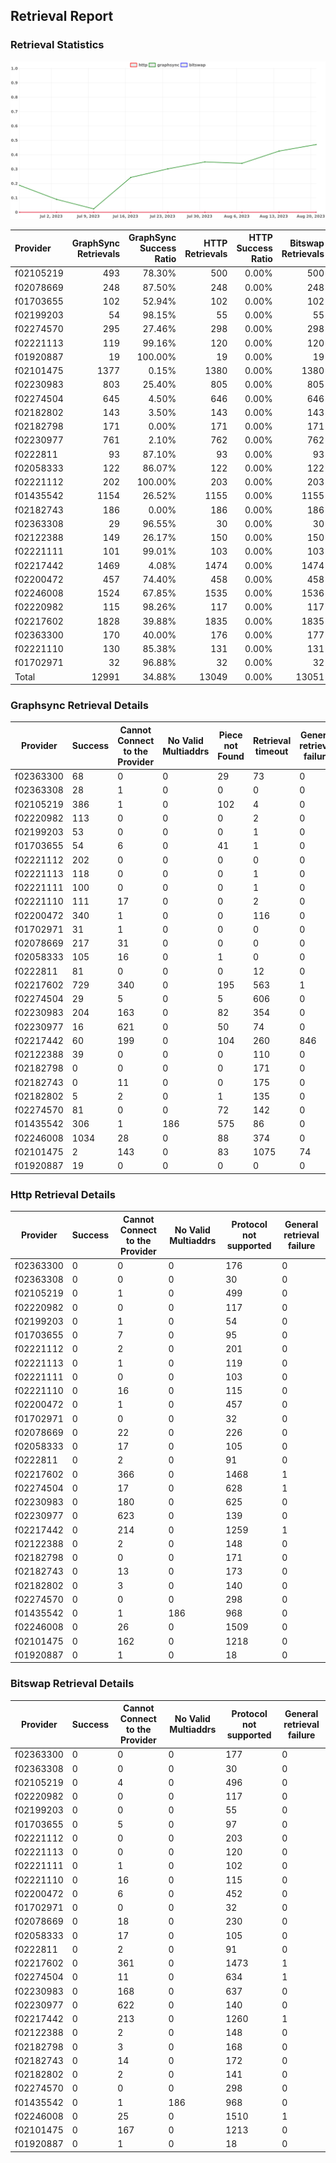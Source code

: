 ## Retrieval Report
### Retrieval Statistics
<img src="https://raw.githubusercontent.com/data-preservation-programs/filplus-checker-assets/main/filecoin-project/filecoin-plus-large-datasets/issues/2045/1693019568948.png"/>

| Provider  | GraphSync Retrievals | GraphSync Success Ratio | HTTP Retrievals | HTTP Success Ratio | Bitswap Retrievals | Bitswap Success Ratio |
| :-------- | -------------------: | ----------------------: | --------------: | -----------------: | -----------------: | --------------------: |
| f02105219 |                  493 |                  78.30% |             500 |              0.00% |                500 |                 0.00% |
| f02078669 |                  248 |                  87.50% |             248 |              0.00% |                248 |                 0.00% |
| f01703655 |                  102 |                  52.94% |             102 |              0.00% |                102 |                 0.00% |
| f02199203 |                   54 |                  98.15% |              55 |              0.00% |                 55 |                 0.00% |
| f02274570 |                  295 |                  27.46% |             298 |              0.00% |                298 |                 0.00% |
| f02221113 |                  119 |                  99.16% |             120 |              0.00% |                120 |                 0.00% |
| f01920887 |                   19 |                 100.00% |              19 |              0.00% |                 19 |                 0.00% |
| f02101475 |                 1377 |                   0.15% |            1380 |              0.00% |               1380 |                 0.00% |
| f02230983 |                  803 |                  25.40% |             805 |              0.00% |                805 |                 0.00% |
| f02274504 |                  645 |                   4.50% |             646 |              0.00% |                646 |                 0.00% |
| f02182802 |                  143 |                   3.50% |             143 |              0.00% |                143 |                 0.00% |
| f02182798 |                  171 |                   0.00% |             171 |              0.00% |                171 |                 0.00% |
| f02230977 |                  761 |                   2.10% |             762 |              0.00% |                762 |                 0.00% |
| f0222811  |                   93 |                  87.10% |              93 |              0.00% |                 93 |                 0.00% |
| f02058333 |                  122 |                  86.07% |             122 |              0.00% |                122 |                 0.00% |
| f02221112 |                  202 |                 100.00% |             203 |              0.00% |                203 |                 0.00% |
| f01435542 |                 1154 |                  26.52% |            1155 |              0.00% |               1155 |                 0.00% |
| f02182743 |                  186 |                   0.00% |             186 |              0.00% |                186 |                 0.00% |
| f02363308 |                   29 |                  96.55% |              30 |              0.00% |                 30 |                 0.00% |
| f02122388 |                  149 |                  26.17% |             150 |              0.00% |                150 |                 0.00% |
| f02221111 |                  101 |                  99.01% |             103 |              0.00% |                103 |                 0.00% |
| f02217442 |                 1469 |                   4.08% |            1474 |              0.00% |               1474 |                 0.00% |
| f02200472 |                  457 |                  74.40% |             458 |              0.00% |                458 |                 0.00% |
| f02246008 |                 1524 |                  67.85% |            1535 |              0.00% |               1536 |                 0.00% |
| f02220982 |                  115 |                  98.26% |             117 |              0.00% |                117 |                 0.00% |
| f02217602 |                 1828 |                  39.88% |            1835 |              0.00% |               1835 |                 0.00% |
| f02363300 |                  170 |                  40.00% |             176 |              0.00% |                177 |                 0.00% |
| f02221110 |                  130 |                  85.38% |             131 |              0.00% |                131 |                 0.00% |
| f01702971 |                   32 |                  96.88% |              32 |              0.00% |                 32 |                 0.00% |
| Total     |                12991 |                  34.88% |           13049 |              0.00% |              13051 |                 0.00% |

### Graphsync Retrieval Details
| Provider  | Success | Cannot Connect to the Provider | No Valid Multiaddrs | Piece not Found | Retrieval timeout | General retrieval failure |
| --------- | ------- | ------------------------------ | ------------------- | --------------- | ----------------- | ------------------------- |
| f02363300 | 68      | 0                              | 0                   | 29              | 73                | 0                         |
| f02363308 | 28      | 1                              | 0                   | 0               | 0                 | 0                         |
| f02105219 | 386     | 1                              | 0                   | 102             | 4                 | 0                         |
| f02220982 | 113     | 0                              | 0                   | 0               | 2                 | 0                         |
| f02199203 | 53      | 0                              | 0                   | 0               | 1                 | 0                         |
| f01703655 | 54      | 6                              | 0                   | 41              | 1                 | 0                         |
| f02221112 | 202     | 0                              | 0                   | 0               | 0                 | 0                         |
| f02221113 | 118     | 0                              | 0                   | 0               | 1                 | 0                         |
| f02221111 | 100     | 0                              | 0                   | 0               | 1                 | 0                         |
| f02221110 | 111     | 17                             | 0                   | 0               | 2                 | 0                         |
| f02200472 | 340     | 1                              | 0                   | 0               | 116               | 0                         |
| f01702971 | 31      | 1                              | 0                   | 0               | 0                 | 0                         |
| f02078669 | 217     | 31                             | 0                   | 0               | 0                 | 0                         |
| f02058333 | 105     | 16                             | 0                   | 1               | 0                 | 0                         |
| f0222811  | 81      | 0                              | 0                   | 0               | 12                | 0                         |
| f02217602 | 729     | 340                            | 0                   | 195             | 563               | 1                         |
| f02274504 | 29      | 5                              | 0                   | 5               | 606               | 0                         |
| f02230983 | 204     | 163                            | 0                   | 82              | 354               | 0                         |
| f02230977 | 16      | 621                            | 0                   | 50              | 74                | 0                         |
| f02217442 | 60      | 199                            | 0                   | 104             | 260               | 846                       |
| f02122388 | 39      | 0                              | 0                   | 0               | 110               | 0                         |
| f02182798 | 0       | 0                              | 0                   | 0               | 171               | 0                         |
| f02182743 | 0       | 11                             | 0                   | 0               | 175               | 0                         |
| f02182802 | 5       | 2                              | 0                   | 1               | 135               | 0                         |
| f02274570 | 81      | 0                              | 0                   | 72              | 142               | 0                         |
| f01435542 | 306     | 1                              | 186                 | 575             | 86                | 0                         |
| f02246008 | 1034    | 28                             | 0                   | 88              | 374               | 0                         |
| f02101475 | 2       | 143                            | 0                   | 83              | 1075              | 74                        |
| f01920887 | 19      | 0                              | 0                   | 0               | 0                 | 0                         |

### Http Retrieval Details
| Provider  | Success | Cannot Connect to the Provider | No Valid Multiaddrs | Protocol not supported | General retrieval failure |
| --------- | ------- | ------------------------------ | ------------------- | ---------------------- | ------------------------- |
| f02363300 | 0       | 0                              | 0                   | 176                    | 0                         |
| f02363308 | 0       | 0                              | 0                   | 30                     | 0                         |
| f02105219 | 0       | 1                              | 0                   | 499                    | 0                         |
| f02220982 | 0       | 0                              | 0                   | 117                    | 0                         |
| f02199203 | 0       | 1                              | 0                   | 54                     | 0                         |
| f01703655 | 0       | 7                              | 0                   | 95                     | 0                         |
| f02221112 | 0       | 2                              | 0                   | 201                    | 0                         |
| f02221113 | 0       | 1                              | 0                   | 119                    | 0                         |
| f02221111 | 0       | 0                              | 0                   | 103                    | 0                         |
| f02221110 | 0       | 16                             | 0                   | 115                    | 0                         |
| f02200472 | 0       | 1                              | 0                   | 457                    | 0                         |
| f01702971 | 0       | 0                              | 0                   | 32                     | 0                         |
| f02078669 | 0       | 22                             | 0                   | 226                    | 0                         |
| f02058333 | 0       | 17                             | 0                   | 105                    | 0                         |
| f0222811  | 0       | 2                              | 0                   | 91                     | 0                         |
| f02217602 | 0       | 366                            | 0                   | 1468                   | 1                         |
| f02274504 | 0       | 17                             | 0                   | 628                    | 1                         |
| f02230983 | 0       | 180                            | 0                   | 625                    | 0                         |
| f02230977 | 0       | 623                            | 0                   | 139                    | 0                         |
| f02217442 | 0       | 214                            | 0                   | 1259                   | 1                         |
| f02122388 | 0       | 2                              | 0                   | 148                    | 0                         |
| f02182798 | 0       | 0                              | 0                   | 171                    | 0                         |
| f02182743 | 0       | 13                             | 0                   | 173                    | 0                         |
| f02182802 | 0       | 3                              | 0                   | 140                    | 0                         |
| f02274570 | 0       | 0                              | 0                   | 298                    | 0                         |
| f01435542 | 0       | 1                              | 186                 | 968                    | 0                         |
| f02246008 | 0       | 26                             | 0                   | 1509                   | 0                         |
| f02101475 | 0       | 162                            | 0                   | 1218                   | 0                         |
| f01920887 | 0       | 1                              | 0                   | 18                     | 0                         |

### Bitswap Retrieval Details
| Provider  | Success | Cannot Connect to the Provider | No Valid Multiaddrs | Protocol not supported | General retrieval failure |
| --------- | ------- | ------------------------------ | ------------------- | ---------------------- | ------------------------- |
| f02363300 | 0       | 0                              | 0                   | 177                    | 0                         |
| f02363308 | 0       | 0                              | 0                   | 30                     | 0                         |
| f02105219 | 0       | 4                              | 0                   | 496                    | 0                         |
| f02220982 | 0       | 0                              | 0                   | 117                    | 0                         |
| f02199203 | 0       | 0                              | 0                   | 55                     | 0                         |
| f01703655 | 0       | 5                              | 0                   | 97                     | 0                         |
| f02221112 | 0       | 0                              | 0                   | 203                    | 0                         |
| f02221113 | 0       | 0                              | 0                   | 120                    | 0                         |
| f02221111 | 0       | 1                              | 0                   | 102                    | 0                         |
| f02221110 | 0       | 16                             | 0                   | 115                    | 0                         |
| f02200472 | 0       | 6                              | 0                   | 452                    | 0                         |
| f01702971 | 0       | 0                              | 0                   | 32                     | 0                         |
| f02078669 | 0       | 18                             | 0                   | 230                    | 0                         |
| f02058333 | 0       | 17                             | 0                   | 105                    | 0                         |
| f0222811  | 0       | 2                              | 0                   | 91                     | 0                         |
| f02217602 | 0       | 361                            | 0                   | 1473                   | 1                         |
| f02274504 | 0       | 11                             | 0                   | 634                    | 1                         |
| f02230983 | 0       | 168                            | 0                   | 637                    | 0                         |
| f02230977 | 0       | 622                            | 0                   | 140                    | 0                         |
| f02217442 | 0       | 213                            | 0                   | 1260                   | 1                         |
| f02122388 | 0       | 2                              | 0                   | 148                    | 0                         |
| f02182798 | 0       | 3                              | 0                   | 168                    | 0                         |
| f02182743 | 0       | 14                             | 0                   | 172                    | 0                         |
| f02182802 | 0       | 2                              | 0                   | 141                    | 0                         |
| f02274570 | 0       | 0                              | 0                   | 298                    | 0                         |
| f01435542 | 0       | 1                              | 186                 | 968                    | 0                         |
| f02246008 | 0       | 25                             | 0                   | 1510                   | 1                         |
| f02101475 | 0       | 167                            | 0                   | 1213                   | 0                         |
| f01920887 | 0       | 1                              | 0                   | 18                     | 0                         |
